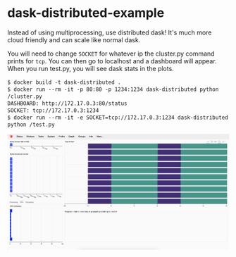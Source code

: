 # dask-distributed-example

Instead of using multiprocessing, use distributed dask! It's much more
cloud friendly and can scale like normal dask.

You will need to change `SOCKET` for whatever ip the cluster.py
command prints for `tcp`. You can then go to localhost and a dashboard will appear.
When you run test.py, you will see dask stats in the plots.

```
$ docker build -t dask-distributed .
$ docker run --rm -it -p 80:80 -p 1234:1234 dask-distributed python /cluster.py
DASHBOARD: http://172.17.0.3:80/status
SOCKET: tcp://172.17.0.3:1234
$ docker run --rm -it -e SOCKET=tcp://172.17.0.3:1234 dask-distributed python /test.py
```

![alt text](https://github.com/wroberts4/dask-distributed-example/blob/main/dashboard.png?raw=true)

